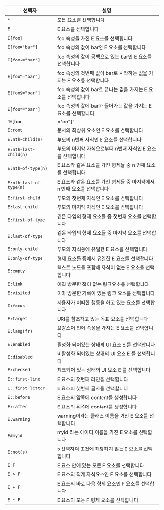|선택자					|설명															|
|-----------------------|-----------------------------------------------------------|
|`*`						|모든 요소를 선택합니다											|
|`E`						|E 요소를 선택합니다												|
|`E[foo]`					|foo 속성을 가진 E 요소를 선택합니다								|
|`E[foo="bar"]`			|foo 속성의 값이 bar인 E 요소를 선택합니다							|
|`E[foo~="bar"]`			|foo 속성의 값이 공백으로 있는 bar인 E 요소를 선택합니다				|
|`E[foo^="bar"]`			|foo 속성의 첫번째 값이 bar로 시작하는 값을 가지는 E 요소를 선택합니다		|		
|`E[foo$="bar"]`			|foo 속성의 값이 bar로 끝나는 값을 가지는 E 요소를 선택합니다			|
|`E[foo*="bar"]`			|foo 속성의 값에 bar가 들어가는 값을 가지는 E 요소를 선택합니다			|
|`E[foo|="en"]`			|foo 속성의 값 en이 하이픈(-) 앞으로 오는 값을 가지는 E 요소를 선택합니다	|
|`E:root`					|문서의 최상위 요소인 E 요소를 선택합니다								|
|`E:nth-child(n)`			|부모의 n번째 자식인 E 요소를 선택합니다								|
|`E:nth-last-child(n)`	|부모의 마지막 자식으로부터 n번째 자식인 E 요소를 선택합니다				|
|`E:nth-of-type(n)`		|E 요소와 같은 요소를 가진 형제들 중 n 번째 요소를 선택합니다				|
|`E:nth-last-of-type(n)`	|E 요소와 같은 요소를 가진 형제들 중 마지막에서 n 번째 요소를 선택합니다		|
|`E:first-child`			|부모의 첫번째 자식인 E 요소를 선택합니다								|
|`E:last-child`			|부모의 마지막 자식인 E 요소를 선택합니다								|
|`E:first-of-type`		|같은 타입의 형제 요소들 중 첫번째 요소를 선택합니다						|
|`E:last-of-type`			|같은 타입의 형제 요소들 중 마지막 요소를 선택합니다						|
|`E:only-child`			|부모의 자식중에 유일한 E 요소를 선택합니다							|			
|`E:only-of-type`			|형제 요소들 중에서 유일한 E 요소를 선택합니다							| 
|`E:empty`				|텍스트 노드를 포함해 자식이 없는 E 요소를 선택합니다					|
|`E:link`					|아직 방문한 적이 없는 링크요소를 선택합니다							|
|`E:visited`				|이마 방문한 기록이 있는 링크 요소를 선택합니다							|
|`E:focus`				|사용자가 어떠한 행동을 하고 있는 요소를 선택합니다						|
|`E:target`				|URI를 참조하고 있는 목표 요소를 선택합니다							|
|`E:lang(fr)`				|프랑스어 언어 속성을 가지는 E 요소를 선택합니다						|
|`E:enabled`				|활성화 되어있는 상태의 UI 요소 E 를 선택합니다						|
|`E:disabled`				|비활성화 되어있는 상태의 UI 요소 E 를 선택합니다						|
|`E:checked`				|체크되어 있는 상태의 UI 요소 E 를 선택합니다							|
|`E::first-line`			|E 요소의 첫번째 라인을 선택합니다									|
|`E::first-letter`		|E 요소의 첫번째 글자를 선택합니다									|
|`E::before`				|E 요소의 앞쪽에 content를 생성합니다								|
|`E::after`				|E 요소의 뒤쪽에 content를 생성합니다								|
|`E.warning`				|warning이라는 클래스 이름을 가진 E 요소를 선택합니다					|
|`E#myid`					|myid 라는 아이디 이름을 가진 E 요소를 선택합니다						|
|`E:not(s)`				|s 선택자의 조건에 해당하지 않는 E 요소를 선택합니다					|
|`E F`					|E 요소 안에 있는 모든 F 요소를 선택합니다							|
|`E > F`					|E 요소의 직계 자식요소인 F 요소를 선택합니다							|
|`E + F`					|E 요소의 바로 다음 형제 요소인 F 요소를 선택합니다						|
|`E ~ F`					|E 요소의 모든 F 형제 요소를 선택합니다								|
